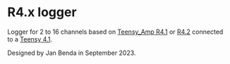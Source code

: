 # R4.x logger

Logger for 2 to 16 channels based on [Teensy_Amp R4.1](https://github.com/janscience/Teensy_Amp/tree/main/R4.1) or [R4.2](https://github.com/janscience/Teensy_Amp/tree/main/R4.2)
  connected to a [Teensy 4.1](https://www.pjrc.com/store/teensy41.html).

Designed by Jan Benda in September 2023.
